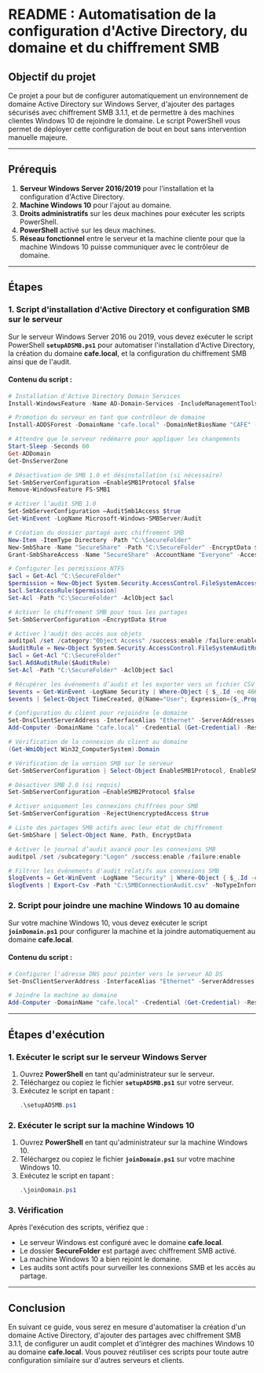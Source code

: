 # **README : Automatisation de la configuration d'Active Directory, du domaine et du chiffrement SMB**

## **Objectif du projet**
Ce projet a pour but de configurer automatiquement un environnement de domaine Active Directory sur Windows Server, d'ajouter des partages sécurisés avec chiffrement SMB 3.1.1, et de permettre à des machines clientes Windows 10 de rejoindre le domaine. Le script PowerShell vous permet de déployer cette configuration de bout en bout sans intervention manuelle majeure.

---

## **Prérequis**

1. **Serveur Windows Server 2016/2019** pour l'installation et la configuration d'Active Directory.
2. **Machine Windows 10** pour l'ajout au domaine.
3. **Droits administratifs** sur les deux machines pour exécuter les scripts PowerShell.
4. **PowerShell** activé sur les deux machines.
5. **Réseau fonctionnel** entre le serveur et la machine cliente pour que la machine Windows 10 puisse communiquer avec le contrôleur de domaine.

---

## **Étapes**

### **1. Script d'installation d'Active Directory et configuration SMB sur le serveur**

Sur le serveur Windows Server 2016 ou 2019, vous devez exécuter le script PowerShell **`setupADSMB.ps1`** pour automatiser l'installation d'Active Directory, la création du domaine **cafe.local**, et la configuration du chiffrement SMB ainsi que de l'audit.

#### **Contenu du script :**

```powershell
# Installation d'Active Directory Domain Services
Install-WindowsFeature -Name AD-Domain-Services -IncludeManagementTools

# Promotion du serveur en tant que contrôleur de domaine
Install-ADDSForest -DomainName "cafe.local" -DomainNetBiosName "CAFE" -InstallDNS

# Attendre que le serveur redémarre pour appliquer les changements
Start-Sleep -Seconds 60
Get-ADDomain
Get-DnsServerZone

# Désactivation de SMB 1.0 et désinstallation (si nécessaire)
Set-SmbServerConfiguration –EnableSMB1Protocol $false
Remove-WindowsFeature FS-SMB1

# Activer l’audit SMB 1.0
Set-SmbServerConfiguration –AuditSmb1Access $true
Get-WinEvent -LogName Microsoft-Windows-SMBServer/Audit

# Création du dossier partagé avec chiffrement SMB
New-Item -ItemType Directory -Path "C:\SecureFolder"
New-SmbShare -Name "SecureShare" -Path "C:\SecureFolder" -EncryptData $true
Grant-SmbShareAccess -Name "SecureShare" -AccountName "Everyone" -AccessRight Full -Force

# Configurer les permissions NTFS
$acl = Get-Acl "C:\SecureFolder"
$permission = New-Object System.Security.AccessControl.FileSystemAccessRule("Everyone", "FullControl", "ContainerInherit,ObjectInherit", "None", "Allow")
$acl.SetAccessRule($permission)
Set-Acl -Path "C:\SecureFolder" -AclObject $acl

# Activer le chiffrement SMB pour tous les partages
Set-SmbServerConfiguration –EncryptData $true

# Activer l'audit des accès aux objets
auditpol /set /category:"Object Access" /success:enable /failure:enable
$AuditRule = New-Object System.Security.AccessControl.FileSystemAuditRule("Everyone", "Read, Write", "ContainerInherit,ObjectInherit", "None", "Success, Failure")
$acl = Get-Acl "C:\SecureFolder"
$acl.AddAuditRule($AuditRule)
Set-Acl -Path "C:\SecureFolder" -AclObject $acl

# Récupérer les événements d’audit et les exporter vers un fichier CSV
$events = Get-WinEvent -LogName Security | Where-Object { $_.Id -eq 4663 -and $_.Properties[5].Value -like "*C:\SecureFolder*" }
$events | Select-Object TimeCreated, @{Name="User"; Expression={$_.Properties[1].Value}}, @{Name="File Accessed"; Expression={$_.Properties[5].Value}}, @{Name="Access Mask"; Expression={$_.Properties[8].Value}} | Export-Csv -Path "C:\SecureFolderAudit.csv" -NoTypeInformation

# Configuration du client pour rejoindre le domaine
Set-DnsClientServerAddress -InterfaceAlias "Ethernet" -ServerAddresses "192.168.1.10"
Add-Computer -DomainName "cafe.local" -Credential (Get-Credential) -Restart

# Vérification de la connexion du client au domaine
(Get-WmiObject Win32_ComputerSystem).Domain

# Vérification de la version SMB sur le serveur
Get-SmbServerConfiguration | Select-Object EnableSMB1Protocol, EnableSMB2Protocol

# Désactiver SMB 2.0 (si requis)
Set-SmbServerConfiguration –EnableSMB2Protocol $false

# Activer uniquement les connexions chiffrées pour SMB
Set-SmbServerConfiguration -RejectUnencryptedAccess $true

# Liste des partages SMB actifs avec leur état de chiffrement
Get-SmbShare | Select-Object Name, Path, EncryptData

# Activer le journal d’audit avancé pour les connexions SMB
auditpol /set /subcategory:"Logon" /success:enable /failure:enable

# Filtrer les événements d'audit relatifs aux connexions SMB
$logEvents = Get-WinEvent -LogName "Security" | Where-Object { $_.Id -eq 5140 }
$logEvents | Export-Csv -Path "C:\SMBConnectionAudit.csv" -NoTypeInformation
```

### **2. Script pour joindre une machine Windows 10 au domaine**

Sur votre machine Windows 10, vous devez exécuter le script **`joinDomain.ps1`** pour configurer la machine et la joindre automatiquement au domaine **cafe.local**.

#### **Contenu du script :**

```powershell
# Configurer l'adresse DNS pour pointer vers le serveur AD DS
Set-DnsClientServerAddress -InterfaceAlias "Ethernet" -ServerAddresses "192.168.1.10"

# Joindre la machine au domaine
Add-Computer -DomainName "cafe.local" -Credential (Get-Credential) -Restart
```

---

## **Étapes d'exécution**

### **1. Exécuter le script sur le serveur Windows Server**

1. Ouvrez **PowerShell** en tant qu'administrateur sur le serveur.
2. Téléchargez ou copiez le fichier **`setupADSMB.ps1`** sur votre serveur.
3. Exécutez le script en tapant :
   ```powershell
   .\setupADSMB.ps1
   ```

### **2. Exécuter le script sur la machine Windows 10**

1. Ouvrez **PowerShell** en tant qu'administrateur sur la machine Windows 10.
2. Téléchargez ou copiez le fichier **`joinDomain.ps1`** sur votre machine Windows 10.
3. Exécutez le script en tapant :
   ```powershell
   .\joinDomain.ps1
   ```

### **3. Vérification**

Après l'exécution des scripts, vérifiez que :
- Le serveur Windows est configuré avec le domaine **cafe.local**.
- Le dossier **SecureFolder** est partagé avec chiffrement SMB activé.
- La machine Windows 10 a bien rejoint le domaine.
- Les audits sont actifs pour surveiller les connexions SMB et les accès au partage.

---

## **Conclusion**

En suivant ce guide, vous serez en mesure d'automatiser la création d'un domaine Active Directory, d'ajouter des partages avec chiffrement SMB 3.1.1, de configurer un audit complet et d'intégrer des machines Windows 10 au domaine **cafe.local**. Vous pouvez réutiliser ces scripts pour toute autre configuration similaire sur d'autres serveurs et clients.
